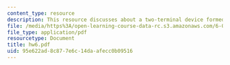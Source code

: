 ```yaml
---
content_type: resource
description: This resource discusses about a two-terminal device formed by a MOSFET.
file: /media/https%3A/open-learning-course-data-rc.s3.amazonaws.com/6-002-circuits-and-electronics-spring-2007/95e622ad8c877e6c14daafecc0b09516_hw6.pdf
file_type: application/pdf
resourcetype: Document
title: hw6.pdf
uid: 95e622ad-8c87-7e6c-14da-afecc0b09516
---
```

